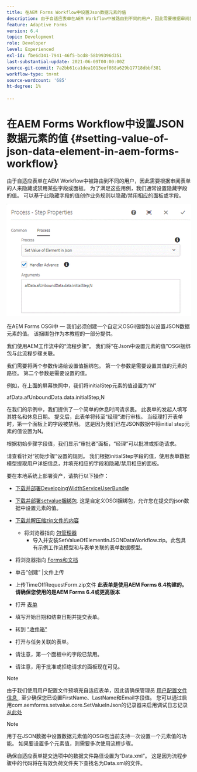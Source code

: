 ```yaml
---
title: 在AEM Forms Workflow中设置Json数据元素的值
description: 由于自适应表单在AEM Workflow中被路由到不同的用户，因此需要根据审阅表单的人来隐藏或禁用某些字段或面板。 为了满足这些用例，我们通常设置隐藏字段的值。 可以基于此隐藏字段的值创作业务规则以隐藏/禁用相应的面板或字段。
feature: Adaptive Forms
version: 6.4
topic: Development
role: Developer
level: Experienced
exl-id: fbe6d341-7941-46f5-bcd8-58b99396d351
last-substantial-update: 2021-06-09T00:00:00Z
source-git-commit: 7a2bb61ca1dea1013eef088a629b17718dbbf381
workflow-type: tm+mt
source-wordcount: '685'
ht-degree: 1%

---
```


# 在AEM Forms Workflow中设置JSON数据元素的值 {#setting-value-of-json-data-element-in-aem-forms-workflow}

由于自适应表单在AEM Workflow中被路由到不同的用户，因此需要根据审阅表单的人来隐藏或禁用某些字段或面板。 为了满足这些用例，我们通常设置隐藏字段的值。 可以基于此隐藏字段的值创作业务规则以隐藏/禁用相应的面板或字段。

![在json数据中设置元素的值](assets/capture-3.gif)

在AEM Forms OSGi中 — 我们必须创建一个自定义OSGi捆绑包以设置JSON数据元素的值。 该捆绑包作为本教程的一部分提供。

我们使用AEM工作流中的“流程步骤”。 我们将“在Json中设置元素的值”OSGi捆绑包与此流程步骤关联。

我们需要将两个参数传递给设置值捆绑包。 第一个参数是需要设置其值的元素的路径。 第二个参数是需要设置的值。

例如，在上面的屏幕快照中，我们将initialStep元素的值设置为“N”

afData.afUnboundData.data.initialStep,N

在我们的示例中，我们提供了一个简单的休息时间请求表。 此表单的发起人填写其姓名和休息日期。 提交后，此表单将转至“经理”进行审核。 当经理打开表单时，第一个面板上的字段被禁用。 这是因为我们已在JSON数据中将initial step元素的值设置为N。

根据初始步骤字段值，我们显示“审批者”面板，“经理”可以批准或拒绝请求。

请查看针对“初始步骤”设置的规则。 我们根据initialStep字段的值，使用表单数据模型提取用户详细信息，并填充相应的字段和隐藏/禁用相应的面板。

要在本地系统上部署资产，请执行以下操作：

* [下载并部署DevelopingWidthServiceUserBundle](/help/forms/assets/common-osgi-bundles/DevelopingWithServiceUser.jar)

* [下载并部署setvalue捆绑包](/help/forms/assets/common-osgi-bundles/SetValueApp.core-1.0-SNAPSHOT.jar). 这是自定义OSGI捆绑包，允许您在提交的json数据中设置元素的值。

* [下载并解压缩zip文件的内容](assets/set-value-jsondata.zip)
   * 将浏览器指向 [包管理器](http://localhost:4502/crx/packmgr/index.jsp)
      * 导入并安装SetValueOfElementInJSONDataWorkflow.zip。此包具有示例工作流模型和与表单关联的表单数据模型。

* 将浏览器指向 [Forms和文档](http://localhost:4502/aem/forms.html/content/dam/formsanddocuments)
* 单击“创建” |文件上传
* 上传TimeOffRequestForm.zip文件
   **此表单是使用AEM Forms 6.4构建的。请确保您使用的是AEM Forms 6.4或更高版本**
* 打开 [表单](http://localhost:4502/content/dam/formsanddocuments/timeoffrequest/jcr:content?wcmmode=disabled)
* 填写开始日期和结束日期并提交表单。
* 转到 [&quot;收件箱&quot;](http://localhost:4502/aem/inbox)
* 打开与任务关联的表单。
* 请注意，第一个面板中的字段已禁用。
* 请注意，用于批准或拒绝请求的面板现在可见。

>[!NOTE]
>
>由于我们使用用户配置文件预填充自适应表单，因此请确保管理员 [用户配置文件信息 ](http://localhost:4502/security/users.html). 至少确保您已设置FirstName、LastName和Email字段值。
>您可以通过启用com.aemforms.setvalue.core.SetValueInJson的记录器来启用调试日志记录 [从此处](http://localhost:4502/system/console/slinglog)

>[!NOTE]
>
>用于在JSON数据中设置数据元素值的OSGi包当前支持一次设置一个元素值的功能。 如果要设置多个元素值，则需要多次使用流程步骤。
>
>确保自适应表单提交选项中的数据文件路径设置为“Data.xml”。 这是因为流程步骤中的代码将在有效负荷文件夹下查找名为Data.xml的文件。
